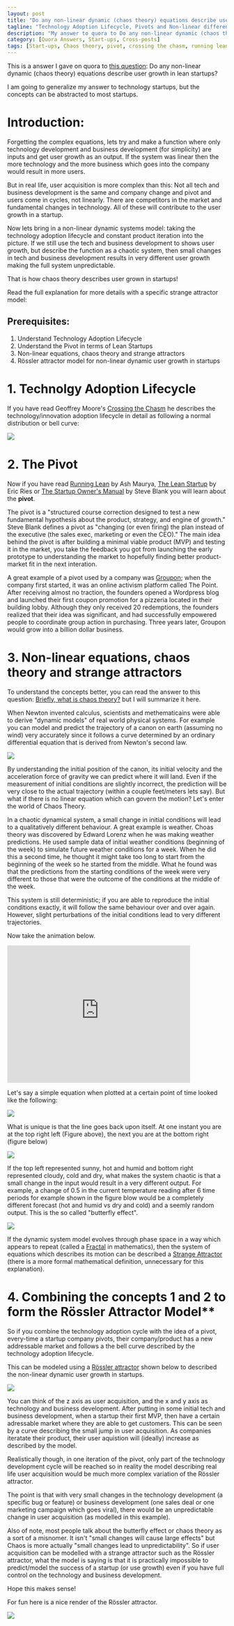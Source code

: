 ```yaml
---
layout: post
title: "Do any non-linear dynamic (chaos theory) equations describe user growth in lean startups?"
tagline: "Technology Adoption Lifecycle, Pivots and Non-linear differential equations"
description: "My answer to quora to Do any non-linear dynamic (chaos theory) equations describe user growth in lean startups?"
category: [Quora Answers, Start-ups, Cross-posts] 
tags: [Start-ups, Chaos theory, pivot, crossing the chasm, running lean, lean, lean startup, strange attractor]
---
```


This is a answer I gave on quora to [this question](https://www.quora.com/Lean-Startups/Do-any-non-linear-dynamic-chaos-theory-equations-describe-user-growth-in-startups): Do any non-linear dynamic (chaos theory) equations describe user growth in lean startups?


I am going to generalize my answer to technology startups, but the concepts can be abstracted to most startups.

# Introduction:
Forgetting the complex equations, lets try and make a function where only technology development and business development (for simplicity) are inputs and get user growth as an output.  If the system was linear then the more technology and the more business which goes into the company would result in more users.

But in real life, user acquisition is more complex than this: Not all tech and business development is the same  and company change and pivot and users come in cycles, not linearly.  There are competitors in the market and fundamental changes in technology.  All of these will contribute to the user growth in a startup.

Now lets bring in a non-linear dynamic systems model: taking the technology adoption lifecycle and constant product iteration into the picture.  If we still use the tech and business development to shows user growth, but describe the function as a chaotic system, then small changes in tech and business development results in very different user growth making the full system unpredictable.

That is how chaos theory describes user grown in startups!

Read the full explanation for more details with a specific strange attractor model:

## Prerequisites:
1. Understand Technology Adoption Lifecycle
2. Understand the Pivot in terms of Lean Startups
3. Non-linear equations, chaos theory and strange attractors
4. Rössler attractor model for non-linear dynamic user growth in startups

# 1. Technolgy Adoption Lifecycle

If you have read Geoffrey Moore's [Crossing the Chasm](http://amzn.to/1N9VK9S) he describes the technology/innovation adoption lifecycle in detail as following a normal distribution or bell curve:

![](https://qph.is.quoracdn.net/main-qimg-3005bfa31f5708c14682dcb91d4a042e?convert_to_webp=true) 

# 2. The Pivot
Now if you have read [Running Lean](http://amzn.to/1NUsKot) by Ash Maurya, [The Lean Startup](http://amzn.to/1NUsMMU) by Eric Ries or [The Startup Owner's Manual](http://amzn.to/1N9XfVC) by Steve Blank you will learn about the **pivot**.

The pivot is a "structured course correction designed to test a new fundamental hypothesis about the product, strategy, and engine of growth."   Steve Blank defines a pivot as "changing (or even firing) the plan instead of the executive (the sales exec, marketing or even the CEO)."  The main idea behind the pivot is after building a minimal viable product (MVP) and testing it in the market, you take the feedback you got from launching the early prototype to understanding the market to hopefully finding better product-market fit in the next interation.

A great example of a pivot used by a company was  [Groupon](https://en.wikipedia.org/wiki/Groupon); when the company first started, it was an online activism platform called The Point.  After receiving almost no traction, the founders opened a Wordpress blog and launched their first coupon promotion for a pizzeria located in their building lobby.  Although they only received 20 redemptions, the founders realized that  their idea was significant, and had successfully empowered people to  coordinate group action in purchasing. Three years later, Groupon would grow into a billion dollar business.

# 3. Non-linear equations, chaos theory and strange attractors
To understand the concepts better, you can read the answer to this question:
 [Briefly, what is chaos theory?](https://www.quora.com/Briefly-what-is-chaos-theory) but I will summarize it here.

When Newton invented calculus, scientists and methematicains were able to derive "dynamic models" of real world physical systems. For example you can model and predict the trajectory of a canon on earth (assuming no wind) very accurately  since it follows a curve determined by an ordinary differential equation that is derived from Newton's second law.

![](https://qph.is.quoracdn.net/main-qimg-a3aabca98f2ad4c55d6851a9c97ebb62?convert_to_webp=true)
 

By understanding the initial position of the canon, its initial velocity and the acceleration force of gravity we can predict where it will land.  Even if the measurement of initial conditions are slightly incorrect, the prediction will be very close to the actual trajectory (within a couple feet/meters lets say).  But what if there is no linear equation which can govern the motion?  Let's enter the world of Chaos Theory.

In a chaotic dynamical system, a small change in initial conditions will lead to a qualitatively different  behaviour.   A great example is weather.  Choas theory was discovered by Edward Lorenz when he was making weather predictions. He used sample data of initial weather conditions (beginning of the week) to simulate future weather conditions for a week. When he did this a second time, he thought it might take too long to start from the beginning of the week so he started from the middle. What he found was that the predictions from the starting conditions of the week were very different to those that were the outcome of the conditions at the middle of the week.

This system is still deterministic; if you are able to  reproduce the initial conditions exactly, it will follow the same behaviour over and over again. However, slight perturbations of the  initial conditions lead to very different trajectories.

Now take the animation below.


<iframe width="420" height="315" src="https://www.youtube.com/embed/AhrhpfN91po" frameborder="0" allowfullscreen></iframe>

Let's say a simple equation when plotted at a certain point of time looked like the following:

![](https://raw.githubusercontent.com/petroleum101/figures/master/lorenz_attractor/top_left_axis.png)


What is unique is that the line goes back upon itself.  At one instant you are at the top right left (Figure above), the next you are at the bottom right (figure below)

 ![](https://raw.githubusercontent.com/petroleum101/figures/master/lorenz_attractor/bottom_right_axis.png)

If the top left represented sunny, hot and humid and bottom right represented cloudy, cold and dry, what makes the system chaotic is that a small change in the input would result in a very different output.  For example, a change of 0.5 in the current temperature reading after 6 time periods for example shown in the figure blow would be a completely different forecast (hot and humid vs dry and cold)  and a seemly random output.  This is the  so called "butterfly effect".

![](https://qph.is.quoracdn.net/main-qimg-672cabba49bf4be15ed119b49e0e688e?convert_to_webp=true) 

If the dynamic system model evolves through phase space in a way which appears to repeat (called a [Fractal](https://en.wikipedia.org/wiki/Fractal) in mathematics), then the system of equations which describes its motion can be described a [Strange Attractor](https://en.wikipedia.org/wiki/Attractor#Strange_attractor)  (there is a more formal mathematical definition, unnecessary for this explanation).

# 4. Combining the concepts 1 and 2 to form the Rössler Attractor Model**

So if you combine the technology adoption cycle with the idea of a pivot, every-time a startup company pivots, their company/product has a new addressable market and follows a the bell curve described by the technology adoption lifecycle.

This can be modeled using a [Rössler attractor](https://en.wikipedia.org/wiki/R%C3%B6ssler_attractor) shown below to described the non-linear dynamic user growth in startups.

 ![](https://qph.is.quoracdn.net/main-qimg-c987b6b9d42e981174d0d1e4f187b867?convert_to_webp=true)

You can think of the z axis as user acquisition, and the x and y axis as technology and business development.  After putting in some initial tech and business development, when a startup their first MVP, then have a certain adressable market where they are able to get customers.  This can be seen by a curve describing the small jump in user acquisition.   As companies iteratate their product, their user aquistion will (ideally) increase  as described by the model.

Realistically though, in one iteration of the pivot, only part of the technology development cycle will be reached so in reality the model describing real life user acquisition would be much more complex variation of the Rössler attractor.

The point is that with very small changes in the technology development (a specific bug or feature) or business development (one sales deal or one marketing campaign which goes viral), there would be an unpredictable change in user acquisition (as modelled in this example).

Also of note, most people talk about the butterfly effect or chaos theory as a sort of a misnomer. It isn't "small changes will cause large effects" but Chaos is more actually "small changes lead to unpredictability".   So if user acquisition can be modelled with a strange attractor such as the Rössler attractor, what the model is saying is that it is practically impossible to predict/model the success of a startup (or use growth) even if you have full control on the technology and business development.

Hope this makes sense!


For fun here is a nice render of the Rössler attractor.

 ![](https://qph.is.quoracdn.net/main-qimg-3b823ec721f4fb440b741b7836ca034b?convert_to_webp=true)
